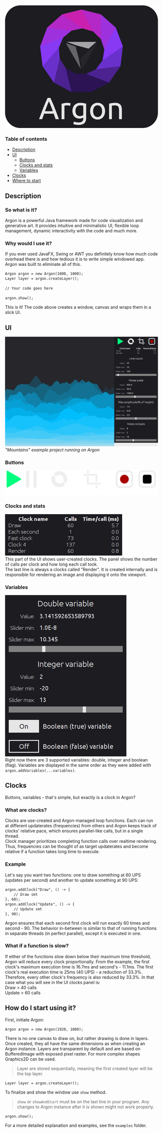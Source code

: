 ![Argon](images/logo.png)

### Table of contents
- [Description](#description)
- [UI](#ui)
  - [Buttons](#buttons)
  - [Clocks and stats](#clocks-and-stats)
  - [Variables](#variables)
- [Clocks](#clocks)
- [Where to start](#how-do-i-start-using-it)

## Description
### So what is it?
Argon is a powerful Java framework made for code visualization and generative art. It provides intuitive and minimalistic UI, flexible loop management, dynamic interactivity with the code and much more.

### Why would I use it?
If you ever used JavaFX, Swing or AWT you definitely know how much code overhead there is and how tedious it is to write simple windowed app.  
Argon was built to eliminate all of this.
```
Argon argon = new Argon(1000, 1000);
Layer layer = argon.createLayer();

// Your code goes here

argon.show(); 
```
This is it! The code above creates a window, canvas and wraps them in a slick UI.

## UI
![](images/ui.png)  
*"Mountains" example project running on Argon*

### Buttons
![](images/ui_btns.png)

### Clocks and stats
![](images/ui_stats.png)
<br>
This part of the UI shows user-created clocks. The panel shows the number of calls per clock and how long each call took.  
The last line is always a clocks called "Render". It is created internally and is responsible for rendering an image and displaying it onto the viewport.

### Variables
![](images/ui_variables.png)
<br>
Right now there are 3 supported variables: double, integer and boolean (flag). Variables are displayed in the same order as they were added with ` argon.addVariables(...variables) `.

## Clocks
Buttons, variables - that's simple, but exactly is a clock in Argon?
### What are clocks?
Clocks are use-created and Argon-managed loop functions. Each can run at different updaterates (frequencies) from others and Argon keeps track of clocks' relative pace, which ensures parallel-like calls, but in a single thread.  
Clock manager prioritizes completing function calls over realtime rendering. Thus, frequencies can be thought of as target updaterates and become relative if a function takes long time to execute.

### Example
Let's say you want two functions: one to draw something at 60 UPS (updates per second) and another to update something at 90 UPS:
```
argon.addClock("Draw", () -> {
    // Draw smt
}, 60);
argon.addClock("Update", () -> {
    // Update smt
}, 90);
```
Argon ensures that each second first clock will run exactly 60 times and second - 90. The behavior in-between is similar to that of running functions in separate threads (in perfect parallel), except it is executed in one.

### What if a function is slow?
If either of the functions slow down below their maximum time threshold, Argon will reduce every clock proportionally. From the example, the first clock's maximum execution time is 16.7ms and second's - 11.1ms. The first clock's real execution time is 25ms (40 UPS) - a reduction of 33.3%. Therefore, every other clock's frequency is also reduced by 33.3%. In that case what you will see in the UI clocks panel is:  
Draw > 40 calls  
Update > 60 calls

## How do I start using it?
First, initiate Argon:
```
Argon argon = new Argon(1920, 1080);
```

There is no one canvas to draw on, but rather drawing is done in layers. Once created, they all have the same dimensions as when creating an Argon instance. Layers are transparent by default and are based on BufferedImage with exposed pixel raster. For more complex shapes Graphics2D can be used.
> Layer are stored sequentially, meaning the first created layer will be the top layer.
```
Layer layer = argon.createLayer();
```

To finalize and show the window use `show` method.
> `show` or `showAndStart` must be on the last line in your program. Any changes to Argon instance after it is shown might not work properly.
```
argon.show();
```

For a more detailed explanation and examples, see the `examples` folder.
